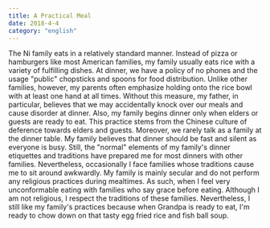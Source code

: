 ```yaml
---
title: A Practical Meal
date: 2018-4-4
category: "english"
---
```


The Ni family eats in a relatively standard manner. Instead of pizza or hamburgers like most American families, my family usually eats rice with a variety of fulfilling dishes. At dinner, we have a policy of no phones and the usage "public" chopsticks and spoons for food distribution. Unlike other families, however, my parents often emphasize holding onto the rice bowl with at least one hand at all times. Without this measure, my father, in particular, believes that we may accidentally knock over our meals and cause disorder at dinner. Also, my family begins dinner only when elders or guests are ready to eat. This practice stems from the Chinese culture of deference towards elders and guests. Moreover, we rarely talk as a family at the dinner table. My family believes that dinner should be fast and silent as everyone is busy. Still, the "normal" elements of my family's dinner etiquettes and traditions have prepared me for most dinners with other families. Nevertheless, occasionally I face families whose traditions cause me to sit around awkwardly. My family is mainly secular and do not perform any religious practices during mealtimes. As such, when I feel very unconformable eating with families who say grace before eating. Although I am not religious, I respect the traditions of these families. Nevertheless, I still like my family's practices because when Grandpa is ready to eat, I'm ready to chow down on that tasty egg fried rice and fish ball soup.
